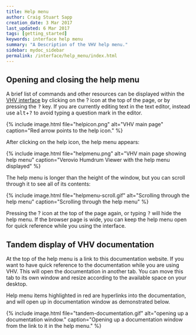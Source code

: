 ```yaml
---
title: Help menu
author: Craig Stuart Sapp
creation_date: 3 Mar 2017
last_updated: 6 Mar 2017
tags: [getting_started]
keywords: interface help menu
summary: "A Description of the VHV help menu."
sidebar: mydoc_sidebar
permalink: /interface/help_menu/index.html
---
```


## Opening and closing the help menu ##

A brief list of commands and other resources can be displayed within the [VHV
interface](http://verovio.humdrum.org) by clicking on the <span class="question">?</span> icon at
the top of the page, or by pressing the <kbd>?</kbd> key.  If you are currently editing text
in the text editor, instead use <kbd>alt</kbd>+<kbd>?</kbd> to avoid typing a question mark in the editor.

{% include image.html
	file="helpicon.png"
	alt="VHV main page"
	caption="Red arrow points to the help icon."
%}

After clicking on the help icon, the help menu appears:

{% include image.html
	file="helpmenu.png"
	alt="VHV main page showing help menu"
	caption="Verovio Humdrum Viewer with the help menu displayed"
%}

The help menu is longer than the height of the window, but you can
scroll through it to see all of its contents:


{% include image.html
	file="helpmenu-scroll.gif"
	alt="Scrolling through the help menu"
	caption="Scrolling through the help menu"
%}


Pressing the <span class="question">?</span> icon at the top of the page again, or typing <kbd>?</kbd> will
hide the help menu.  If the browser page is wide, you can keep the
help menu open for quick reference while you using the interface.

## Tandem display of VHV documentation ##

At the top of the help menu is a link to this documentation website.  If you want to have quick reference
to the documentation while you are using VHV.  This will open the documentation in another tab.  You can
move this tab to its own window and resize according to the available space on your desktop.  

Help menu items highlighted in red are hyperlinks into the documentation, and will open up in
documentation window as demonstrated below.

{% include image.html
	file="tandem-documentation.gif"
	alt="opening up a documentation window."
	caption="Opening up a documentation window from the link to it in the help menu."
%}














